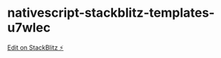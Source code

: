 # nativescript-stackblitz-templates-u7wlec

[Edit on StackBlitz ⚡️](https://stackblitz.com/edit/nativescript-stackblitz-templates-j1546r)